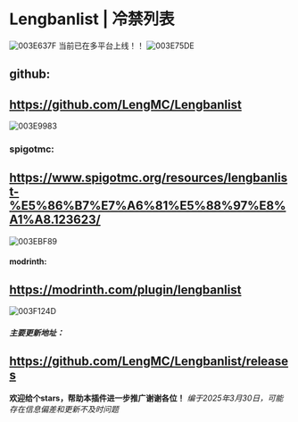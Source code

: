 # Lengbanlist | 冷禁列表
![003E637F](https://github.com/user-attachments/assets/d3b968c4-1425-4362-a9e8-d7ff32464365)
当前已在多平台上线！！
![003E75DE](https://github.com/user-attachments/assets/e00141bb-26ee-42b9-87a0-44cef4662501)
## github:
https://github.com/LengMC/Lengbanlist
---
![003E9983](https://github.com/user-attachments/assets/dd3000b3-62bc-48b4-a97c-490cb14337f4)
### spigotmc:
https://www.spigotmc.org/resources/lengbanlist-%E5%86%B7%E7%A6%81%E5%88%97%E8%A1%A8.123623/
---
![003EBF89](https://github.com/user-attachments/assets/e3678042-4293-4c0a-97b9-e186512b8458)
#### modrinth:
https://modrinth.com/plugin/lengbanlist
---
![003F124D](https://github.com/user-attachments/assets/0b669a81-6ec6-4a67-9115-85ba7018759b)
##### 主要更新地址：
https://github.com/LengMC/Lengbanlist/releases
---
**欢迎给个stars，帮助本插件进一步推广谢谢各位！**
*编于2025年3月30日，可能存在信息偏差和更新不及时问题*
